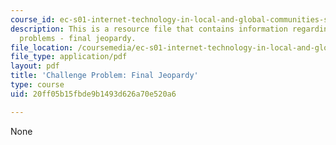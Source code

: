 ```yaml
---
course_id: ec-s01-internet-technology-in-local-and-global-communities-spring-2005-summer-2005
description: This is a resource file that contains information regarding challenge
  problems - final jeopardy.
file_location: /coursemedia/ec-s01-internet-technology-in-local-and-global-communities-spring-2005-summer-2005/20ff05b15fbde9b1493d626a70e520a6_MITEC_S01S05_jeopardy.pdf
file_type: application/pdf
layout: pdf
title: 'Challenge Problem: Final Jeopardy'
type: course
uid: 20ff05b15fbde9b1493d626a70e520a6

---
```

None